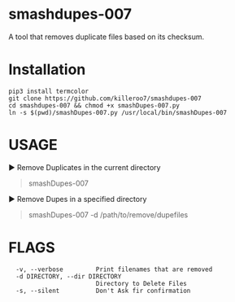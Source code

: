 # smashdupes-007
A tool that removes duplicate files based on its checksum.

# Installation
```
pip3 install termcolor
git clone https://github.com/killeroo7/smashdupes-007
cd smashdupes-007 && chmod +x smashDupes-007.py
ln -s $(pwd)/smashDupes-007.py /usr/local/bin/smashDupes-007
```

# USAGE

▶ Remove Duplicates in the current directory

> smashDupes-007

▶ Remove Dupes in a specified directory

> smashDupes-007 -d /path/to/remove/dupefiles


# FLAGS
```
  -v, --verbose         Print filenames that are removed
  -d DIRECTORY, --dir DIRECTORY
                        Directory to Delete Files
  -s, --silent          Don't Ask fir confirmation
```
